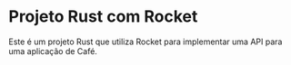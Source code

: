 # Projeto Rust com Rocket

Este é um projeto Rust que utiliza Rocket para implementar uma API para uma aplicação de Café.